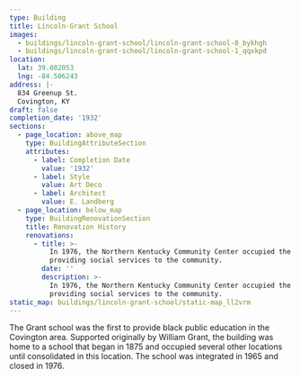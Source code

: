 ```yaml
---
type: Building
title: Lincoln-Grant School
images:
  - buildings/lincoln-grant-school/lincoln-grant-school-0_bykhgh
  - buildings/lincoln-grant-school/lincoln-grant-school-1_qqxkpd
location:
  lat: 39.082053
  lng: -84.506243
address: |-
  834 Greenup St.
  Covington, KY
draft: false
completion_date: '1932'
sections:
  - page_location: above_map
    type: BuildingAttributeSection
    attributes:
      - label: Completion Date
        value: '1932'
      - label: Style
        value: Art Deco
      - label: Architect
        value: E. Landberg
  - page_location: below_map
    type: BuildingRenovationSection
    title: Renovation History
    renovations:
      - title: >-
          In 1976, the Northern Kentucky Community Center occupied the building
          providing social services to the community.
        date: ''
        description: >-
          In 1976, the Northern Kentucky Community Center occupied the building
          providing social services to the community.
static_map: buildings/lincoln-grant-school/static-map_ll2vrm
---
```


The Grant school was the first to provide black public education in the Covington area. Supported originally by William Grant, the building was home to a school that began in 1875 and occupied several other locations until consolidated in this location. The school was integrated in 1965 and closed in 1976.
